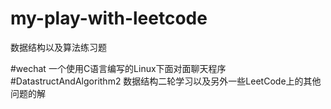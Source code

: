 # my-play-with-leetcode
数据结构以及算法练习题

#wechat
 一个使用C语言编写的Linux下面对面聊天程序
#DatastructAndAlgorithm2
 数据结构二轮学习以及另外一些LeetCode上的其他问题的解
